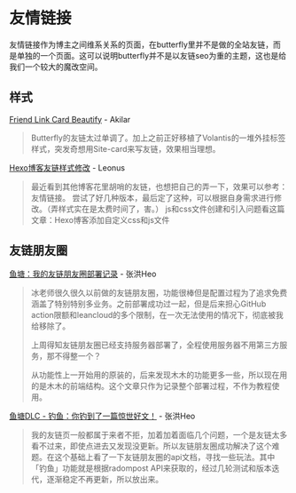 # 友情链接

友情链接作为博主之间维系关系的页面，在butterfly里并不是做的全站友链，而是单独的一个页面。这可以说明butterfly并不是以友链seo为重的主题，这也是给我们一个较大的魔改空间。

## 样式

[Friend Link Card Beautify](https://akilar.top/posts/57291286/) - Akilar

> Butterfly的友链太过单调了。加上之前正好移植了Volantis的一堆外挂标签样式，突发奇想用Site-card来写友链，效果相当理想。

[Hexo博客友链样式修改](https://blog.leonus.cn/2022/link.html) - Leonus

> 最近看到其他博客花里胡哨的友链，也想把自己的弄一下，效果可以参考：友情链接。
> 尝试了好几种版本，最后定了这种，可以根据自身需求进行修改。（弄样式实在是太费时间了，害。）
> js和css文件创建和引入问题看这篇文章：Hexo博客添加自定义css和js文件

## 友链朋友圈

[鱼塘：我的友链朋友圈部署记录](https://blog.zhheo.com/p/51d34920.html) - 张洪Heo

> 冰老师很久很久以前做的友链朋友圈，功能很棒但是配置过程为了追求免费涵盖了特别特别多业务。之前部署成功过一起，但是后来担心GitHub action限额和leancloud的多个限制，在一次无法使用的情况下，彻底被我给移除了。
>
> 上周得知友链朋友圈已经支持服务器部署了，全程使用服务器不用第三方服务，那不得整一个？
>
> 从功能性上一开始用的原装的，后来发现木木的功能更多一些，所以现在用的是木木的前端结构。这个文章只作为记录整个部署过程，不作为教程使用。

[鱼塘DLC - 钓鱼：你钓到了一篇惊世好文！](https://blog.zhheo.com/p/908df4e2.html) - 张洪Heo

> 我的友链页一般都属于来者不拒，加着加着面临几个问题，一个是友链太多看不过来，即使点进去又发现没更新。所以友链朋友圈成功解决了这个难题。在这个基础上看了一下友链朋友圈的api文档，寻找一些玩法。其中「钓鱼」功能就是根据radompost API来获取的，经过几轮测试和版本迭代，逐渐稳定不再更新，所以放出来。